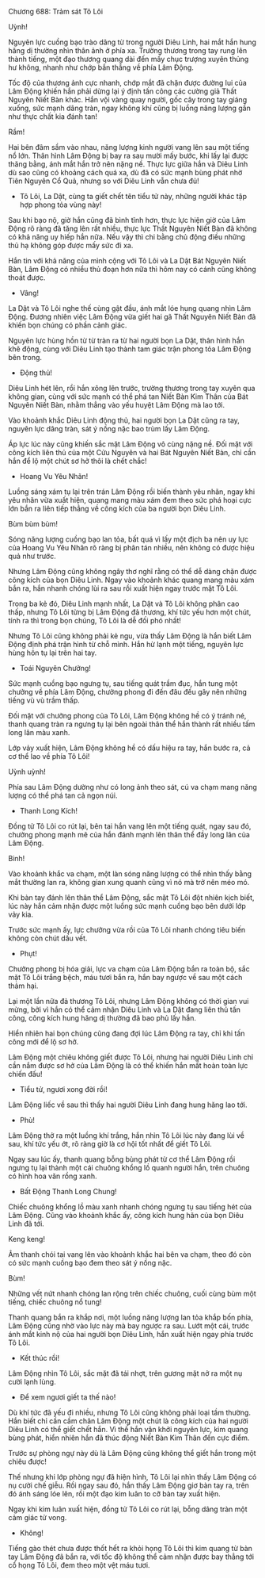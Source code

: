 




Chương 688: Trảm sát Tô Lôi


Uỳnh!

Nguyên lực cuồng bạo trào dâng từ trong người Diêu Linh, hai mắt hắn hung hăng dị thường nhìn thân ảnh ở phía xa. Trường thương trong tay rung lên thành tiếng, một đạo thương quang dài đến mấy chục trượng xuyên thủng hư không, nhanh như chớp bắn thẳng về phía Lâm Động.

Tốc độ của thương ảnh cực nhanh, chớp mắt đã chặn được đường lui của Lâm Động khiến hắn phải dừng lại ý định tấn công các cường giả Thất Nguyên Niết Bàn khác. Hắn vội vàng quay người, gốc cây trong tay giáng xuống, sức mạnh dâng tràn, ngay không khí cũng bị luồng năng lượng gần như thực chất kia đánh tan!

Rầm!

Hai bên đâm sầm vào nhau, năng lượng kinh người vang lên sau một tiếng nổ lớn. Thân hình Lâm Động bị bay ra sau mười mấy bước, khi lấy lại được thăng bằng, ánh mắt hắn trở nên nặng nề. Thực lực giữa hắn và Diêu Linh dù sao cũng có khoảng cách quá xa, dù đã có sức mạnh bùng phát nhờ Tiên Nguyên Cổ Quả, nhưng so với Diêu Linh vẫn chưa đủ!

- Tô Lôi, La Dật, cùng ta giết chết tên tiểu tử này, những người khác tập hợp phong tỏa vùng này!

Sau khi bạo nộ, giờ hắn cũng đã bình tĩnh hơn, thực lực hiện giờ của Lâm Động rõ ràng đã tăng lên rất nhiều, thực lực Thất Nguyên Niết Bàn đã không có khả năng uy hiếp hắn nữa. Nếu vậy thì chi bằng chủ động điều những thủ hạ không góp được mấy sức đi xa.

Hắn tin với khả năng của mình cộng với Tô Lôi và La Dật Bát Nguyên Niết Bàn, Lâm Động có nhiều thủ đoạn hơn nữa thì hôm nay có cánh cũng không thoát được.

- Vâng!

La Dật và Tô Lôi nghe thế cùng gật đầu, ánh mắt lóe hung quang nhìn Lâm Động. Đương nhiên việc Lâm Động vừa giết hai gã Thất Nguyên Niết Bàn đã khiến bọn chúng có phần cảnh giác.

Nguyên lực hùng hồn từ từ tràn ra từ hai người bọn La Dật, thân hình hắn khẽ động, cùng với Diêu Linh tạo thành tam giác trận phong tỏa Lâm Động bên trong.

- Động thủ!

Diêu Linh hét lên, rồi hắn xông lên trước, trường thương trong tay xuyên qua không gian, cùng với sức mạnh có thể phá tan Niết Bàn Kim Thân của Bát Nguyên Niết Bàn, nhằm thẳng vào yếu huyệt Lâm Động mà lao tới.

Vào khoảnh khắc Diêu Linh động thủ, hai người bọn La Dật cũng ra tay, nguyên lực dâng tràn, sát ý nồng nặc bao trùm lấy Lâm Động.

Áp lực lúc này cũng khiến sắc mặt Lâm Động vô cùng nặng nề. Đối mặt với công kích liên thủ của một Cửu Nguyên và hai Bát Nguyên Niết Bàn, chỉ cần hắn để lộ một chút sơ hở thôi là chết chắc!

- Hoang Vu Yêu Nhãn!

Luồng sáng xám tụ lại trên trán Lâm Động rồi biến thành yêu nhãn, ngay khi yêu nhãn vừa xuất hiện, quang mang màu xám đem theo sức phá hoại cực lớn bắn ra liên tiếp thẳng về công kích của ba người bọn Diêu Linh.

Bùm bùm bùm!

Sóng năng lượng cuồng bạo lan tỏa, bất quá vì lấy một địch ba nên uy lực của Hoang Vu Yêu Nhãn rõ ràng bị phân tán nhiều, nên không có được hiệu quả như trước.

Nhưng Lâm Động cũng không ngây thơ nghĩ rằng có thể dễ dàng chặn được công kích của bọn Diêu Linh. Ngay vào khoảnh khác quang mang màu xám bắn ra, hắn nhanh chóng lùi ra sau rồi xuất hiện ngay trước mặt Tô Lôi.

Trong ba kẻ đó, Diêu Linh mạnh nhất, La Dật và Tô Lôi không phân cao thấp, nhưng Tô Lôi từng bị Lâm Động đả thương, khí tức yếu hơn một chút, tính ra thì trong bọn chúng, Tô Lôi là dễ đối phó nhất!

Nhưng Tô Lôi cũng không phải kẻ ngu, vừa thấy Lâm Động là hắn biết Lâm Động định phá trận hình từ chỗ mình. Hắn hừ lạnh một tiếng, nguyên lực hùng hôn tụ lại trên hai tay.

- Toái Nguyên Chưởng!

Sức mạnh cuồng bạo ngưng tụ, sau tiếng quát trầm đục, hắn tung một chưởng về phía Lâm Động, chưởng phong đi đến đâu đều gây nên những tiếng vù vù trầm thấp.

Đối mặt với chưởng phong của Tô Lôi, Lâm Động không hề có ý tránh né, thanh quang tràn ra ngưng tụ lại bên ngoài thân thể hắn thành rất nhiều tấm long lân màu xanh.

Lớp vảy xuất hiện, Lâm Động không hề có dấu hiệu ra tay, hắn bước ra, cả cơ thể lao về phía Tô Lôi!

Uỳnh uỳnh!

Phía sau Lâm Động dường như có long ảnh theo sát, cú va chạm mang năng lượng có thể phá tan cả ngọn núi.

- Thanh Long Kích!

Đồng tử Tô Lôi co rút lại, bên tai hắn vang lên một tiếng quát, ngay sau đó, chưởng phong mạnh mẽ của hắn đánh mạnh lên thân thể đầy long lân của Lâm Động.

Binh!

Vào khoảnh khắc va chạm, một làn sóng năng lượng có thể nhìn thấy bằng mắt thường lan ra, không gian xung quanh cũng vì nó mà trở nên méo mó.

Khi bàn tay đánh lên thân thể Lâm Động, sắc mặt Tô Lôi đột nhiên kịch biết, lúc này hắn cảm nhận được một luồng sức mạnh cuồng bạo bên dưới lớp vảy kia.

Trước sức mạnh ấy, lực chưởng vừa rồi của Tô Lôi nhanh chóng tiêu biến không còn chút dấu vết.

- Phụt!

Chưởng phong bị hóa giải, lực va chạm của Lâm Động bắn ra toàn bộ, sắc mặt Tô Lôi trắng bệch, máu tươi bắn ra, hắn bay ngược về sau một cách thảm hại.

Lại một lần nữa đả thương Tô Lôi, nhưng Lâm Động không có thời gian vui mừng, bởi vì hắn có thể cảm nhận Diêu Linh và La Dật đang liên thủ tấn công, công kích hung hăng dị thường đã bao phủ lấy hắn.

Hiển nhiên hai bọn chúng cũng đang đợi lúc Lâm Động ra tay, chỉ khi tấn công mới để lộ sơ hở.

Lâm Động một chiêu không giết được Tô Lôi, nhưng hai người Diêu Linh chỉ cần nắm được sơ hở của Lâm Động là có thể khiến hắn mất hoàn toàn lực chiến đấu!

- Tiểu tử, ngươi xong đời rồi!

Lâm Động liếc về sau thì thấy hai người Diêu Linh đang hung hăng lao tới.

- Phù!

Lâm Động thở ra một luồng khí trắng, hắn nhìn Tô Lôi lúc này đang lùi về sau, khí tức yếu ớt, rõ ràng giờ là cơ hội tốt nhất để giết Tô Lôi.

Ngay sau lúc ấy, thanh quang bỗng bùng phát từ cơ thể Lâm Động rồi ngưng tụ lại thành một cái chuông khổng lồ quanh người hắn, trên chuông có hình hoa văn rồng xanh.

- Bất Động Thanh Long Chung!

Chiếc chuông khổng lồ màu xanh nhanh chóng ngưng tụ sau tiếng hét của Lâm Động. Cũng vào khoảnh khắc ấy, công kích hung hãn của bọn Diêu Linh đã tới.

Keng keng!

Âm thanh chói tai vang lên vào khoảnh khắc hai bên va chạm, theo đó còn có sức mạnh cuồng bạo đem theo sát ý nồng nặc.

Bùm!

Những vết nứt nhanh chóng lan rộng trên chiếc chuông, cuối cùng bùm một tiếng, chiếc chuông nổ tung!

Thanh quang bắn ra khắp nơi, một luồng năng lượng lan tỏa khắp bốn phía, Lâm Động cũng nhờ vào lực này mà bay ngược ra sau. Lướt một cái, trước ánh mắt kinh nộ của hai người bọn Diêu Linh, hắn xuất hiện ngay phía trước Tô Lôi.

- Kết thúc rồi!

Lâm Động nhìn Tô Lôi, sắc mặt đã tái nhợt, trên gương mặt nở ra một nụ cười lạnh lùng.

- Để xem ngươi giết ta thế nào!

Dù khí tức đã yếu đi nhiều, nhưng Tô Lôi cũng không phải loại tầm thường. Hắn biết chỉ cần cầm chân Lâm Động một chút là công kích của hai người Diêu Linh có thể giết chết hắn. Vì thế hắn vận khởi nguyên lực, kim quang bùng phát, hiển nhiên hắn đã thúc động Niết Bàn Kim Thân đến cực điểm.

Trước sự phòng ngự này dù là Lâm Động cũng không thể giết hắn trong một chiêu được!

Thế nhưng khi lớp phòng ngự đã hiện hình, Tô Lôi lại nhìn thấy Lâm Động có nụ cười chế giễu. Rồi ngay sau đó, hắn thấy Lâm Động giơ bàn tay ra, trên đó ánh sáng lóe lên, rồi một đạo kim luân to cỡ bàn tay xuất hiện.

Ngay khi kim luân xuất hiện, đồng tử Tô Lôi co rút lại, bỗng dâng tràn một cảm giác tử vong.

- Không!

Tiếng gào thét chưa được thốt hết ra khỏi họng Tô Lôi thì kim quang từ bàn tay Lâm Động đã bắn ra, với tốc độ không thể cảm nhận được bay thẳng tới cổ họng Tô Lôi, đem theo một vệt máu tươi.




